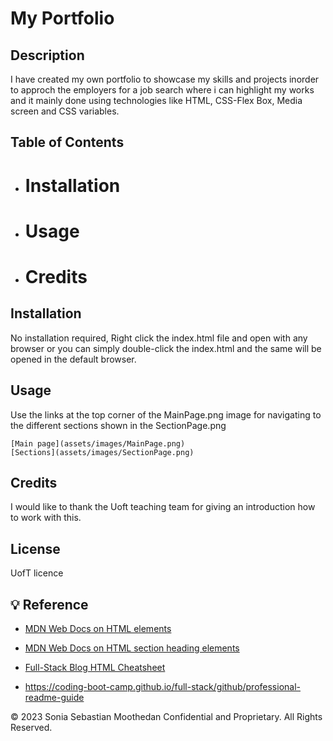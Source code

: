 # My Portfolio


## Description
I have created my own portfolio to showcase my skills and projects inorder to approch the employers for a job search where i can highlight my works and it mainly done using technologies like HTML, CSS-Flex Box, Media screen and CSS variables.


## Table of Contents
- # Installation
- # Usage
- # Credits


## Installation
No installation required, Right click the index.html file and open with any browser or you can simply double-click the index.html and the same will be opened in the default browser.


## Usage

Use the links at the top corner of the MainPage.png image for navigating to the different sections shown in the SectionPage.png
    
    [Main page](assets/images/MainPage.png)
    [Sections](assets/images/SectionPage.png)
    

## Credits
I would like to thank the Uoft teaching team for giving an introduction how to work with this. 

## License
UofT licence

## 💡 Reference
* [MDN Web Docs on HTML elements](https://developer.mozilla.org/en-US/docs/Web/HTML/Element)

* [MDN Web Docs on HTML section heading elements](https://developer.mozilla.org/en-US/docs/Web/HTML/Element/Heading_Elements)

* [Full-Stack Blog HTML Cheatsheet](https://coding-boot-camp.github.io/full-stack/html/html-cheatsheet)

* https://coding-boot-camp.github.io/full-stack/github/professional-readme-guide

© 2023 Sonia Sebastian Moothedan Confidential and Proprietary. All Rights Reserved.


